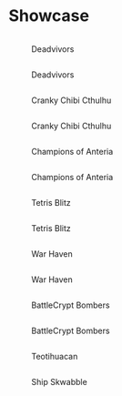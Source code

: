# Showcase



<figure><img src="../.gitbook/assets/GumDeadvivors.png" alt=""><figcaption><p>Deadvivors</p></figcaption></figure>

<figure><img src="../.gitbook/assets/GumDeadvivors2 (1).png" alt=""><figcaption><p>Deadvivors</p></figcaption></figure>

<figure><img src="../.gitbook/assets/09_05 59 24.png" alt=""><figcaption><p>Cranky Chibi Cthulhu</p></figcaption></figure>

<figure><img src="../.gitbook/assets/09_06 00 05.jpg" alt=""><figcaption><p>Cranky Chibi Cthulhu</p></figcaption></figure>

<figure><img src="../.gitbook/assets/Legends1.jpg" alt=""><figcaption><p>Champions of Anteria</p></figcaption></figure>

<figure><img src="../.gitbook/assets/Legends2.jpg" alt=""><figcaption><p>Champions of Anteria</p></figcaption></figure>

<figure><img src="../.gitbook/assets/Blitz1.png" alt=""><figcaption><p>Tetris Blitz</p></figcaption></figure>

<figure><img src="../.gitbook/assets/Blitz2.png" alt=""><figcaption><p>Tetris Blitz</p></figcaption></figure>

<figure><img src="../.gitbook/assets/WH5.png" alt=""><figcaption><p>War Haven</p></figcaption></figure>

<figure><img src="../.gitbook/assets/WH2.png" alt=""><figcaption><p>War Haven</p></figcaption></figure>

<figure><img src="../.gitbook/assets/09_05 45 50.png" alt=""><figcaption><p>BattleCrypt Bombers</p></figcaption></figure>

<figure><img src="../.gitbook/assets/image.png" alt=""><figcaption><p>BattleCrypt Bombers</p></figcaption></figure>

<figure><img src="../.gitbook/assets/09_05 48 04.png" alt=""><figcaption><p>Teotihuacan</p></figcaption></figure>

<figure><img src="../.gitbook/assets/09_05 49 15.png" alt=""><figcaption><p>Ship Skwabble</p></figcaption></figure>

